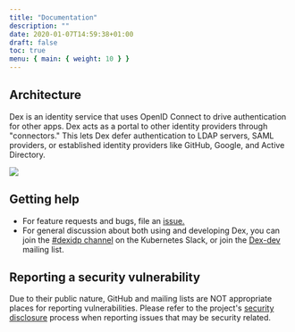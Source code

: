 ```yaml
---
title: "Documentation"
description: ""
date: 2020-01-07T14:59:38+01:00
draft: false
toc: true
menu: { main: { weight: 10 } }
---
```


## Architecture

Dex is an identity service that uses OpenID Connect to drive authentication for other apps. Dex acts as a portal to other identity providers through "connectors." This lets Dex defer authentication to LDAP servers, SAML providers, or established identity providers like GitHub, Google, and Active Directory.

<img src="/img/architecture.png">

## Getting help

* For feature requests and bugs, file an [issue.](https://github.com/dexidp/dex/issues)
* For general discussion about both using and developing Dex, you can join the [#dexidp channel](slack://channel?team=T09NY5SBT&id=C011URMR41W)
on the Kubernetes Slack, or join the [Dex-dev](https://groups.google.com/forum/#!forum/dex-dev) mailing list.

## Reporting a security vulnerability

Due to their public nature, GitHub and mailing lists are NOT appropriate places for reporting vulnerabilities. Please refer to the project's [security disclosure](https://github.com/dexidp/dex/blob/master/.github/SECURITY.md) process when reporting issues that may be security related.

<br>
